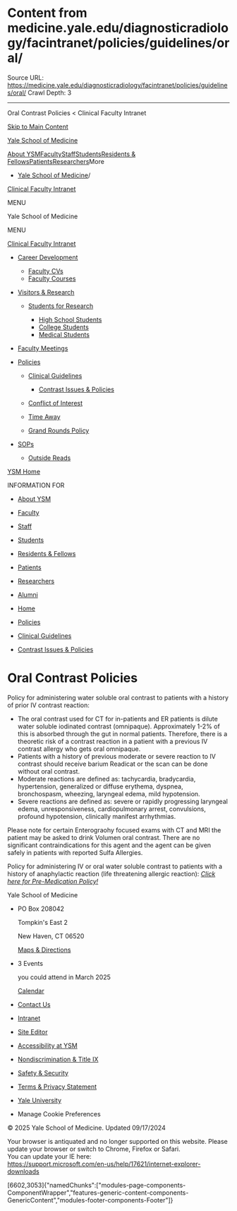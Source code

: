 # Content from medicine.yale.edu/diagnosticradiology/facintranet/policies/guidelines/oral/

Source URL: https://medicine.yale.edu/diagnosticradiology/facintranet/policies/guidelines/oral/
Crawl Depth: 3

---

Oral Contrast Policies < Clinical Faculty Intranet 










[Skip to Main Content](#page-container)

[Yale School of Medicine](/)

[About YSM](/ysm/about/)[Faculty](/ysm/faculty/)[Staff](/ysm/myysm/)[Students](/ysm/edu/)[Residents & Fellows](/ysm/edu/residency-fellowships/)[Patients](https://yalemedicine.org)[Researchers](/ysm/research/)More

* [Yale School of Medicine](/)/

[Clinical Faculty Intranet](/diagnosticradiology/facintranet) 

MENU

Yale School of Medicine

MENU

[Clinical Faculty Intranet](/diagnosticradiology/facintranet)

* [Career Development](/diagnosticradiology/facintranet/development)

  + [Faculty CVs](/diagnosticradiology/facintranet/development/cv)
  + [Faculty Courses](/diagnosticradiology/facintranet/development/courses)
* [Visitors & Research](/diagnosticradiology/facintranet/volunteers)

  + [Students for Research](/diagnosticradiology/facintranet/volunteers/studentsforresearch)

    - [High School Students](/diagnosticradiology/facintranet/volunteers/studentsforresearch/highschoolstudents)
    - [College Students](/diagnosticradiology/facintranet/volunteers/studentsforresearch/collegestundentsresearch)
    - [Medical Students](/diagnosticradiology/facintranet/volunteers/studentsforresearch/medstudentsforresearch)

* [Faculty Meetings](/diagnosticradiology/facintranet/meetings)

* [Policies](/diagnosticradiology/facintranet/policies)

  + [Clinical Guidelines](/diagnosticradiology/facintranet/policies/guidelines)

    - [Contrast Issues & Policies](/diagnosticradiology/facintranet/policies/guidelines/contrast)
  + [Conflict of Interest](/diagnosticradiology/facintranet/policies/coi)
  + [Time Away](/diagnosticradiology/facintranet/policies/timeaway)
  + [Grand Rounds Policy](/diagnosticradiology/facintranet/policies/grandroundsexpenses)

* [SOPs](/diagnosticradiology/facintranet/sops)

  + [Outside Reads](/diagnosticradiology/facintranet/sops/outsidereads)

[YSM Home](/ysm)

INFORMATION FOR

* [About YSM](/ysm/about/)
* [Faculty](/ysm/faculty/)
* [Staff](/ysm/myysm/)
* [Students](/ysm/edu/)
* [Residents & Fellows](/ysm/edu/residency-fellowships/)
* [Patients](https://yalemedicine.org)
* [Researchers](/ysm/research/)
* [Alumni](/ysm/alumni/)

* [Home](/diagnosticradiology/facintranet)
* [Policies](/diagnosticradiology/facintranet/policies)
* [Clinical Guidelines](/diagnosticradiology/facintranet/policies/guidelines)

* [Contrast Issues & Policies](/diagnosticradiology/facintranet/policies/guidelines/contrast)

# Oral Contrast Policies

Policy for administering water soluble oral contrast to patients with a history of prior IV contrast reaction:

* The oral contrast used for CT for in-patients and ER patients is dilute water soluble iodinated contrast (omnipaque). Approximately 1-2% of this is absorbed through the gut in normal patients. Therefore, there is a theoretic risk of a contrast reaction in a patient with a previous IV contrast allergy who gets oral omnipaque.
* Patients with a history of previous moderate or severe reaction to IV contrast should receive barium Readicat or the scan can be done without oral contrast.
* Moderate reactions are defined as: tachycardia, bradycardia, hypertension, generalized or diffuse erythema, dyspnea, bronchospasm, wheezing, laryngeal edema, mild hypotension.
* Severe reactions are defined as: severe or rapidly progressing laryngeal edema, unresponsiveness, cardiopulmonary arrest, convulsions, profound hypotension, clinically manifest arrhythmias.

Please note for certain Enterograohy focused exams with CT and MRI the patient may be asked to drink Volumen oral contrast. There are no significant contraindications for this agent and the agent can be given safely in patients with reported Sulfa Allergies.

Policy for administering IV or oral water soluble contrast to patients with a history of anaphylactic reaction (life threatening allergic reaction): [*Click here for Pre-Medication Policy!*](https://medicine.yale.edu/diagnosticradiology/patientcare/policies/premedication/)

Yale School of Medicine

* PO Box 208042

  Tompkin's East 2

  New Haven, CT 06520

  [Maps & Directions](https://medicine.yale.edu/maps/)
* 3 Events

  you could attend in March 2025

  [Calendar](https://medicine.yale.edu/calendar/)
* [Contact Us](/bioimaging/contact/)

* [Intranet](/intranet)
* [Site Editor](mailto:ysm.editor@yale.edu)
* [Accessibility at YSM](/accessibility/)
* [Nondiscrimination & Title IX](/myysm/personal-resources/diversity-equity-inclusion/)
* [Safety & Security](/myysm/personal-resources/safety-security-resources/)
* [Terms & Privacy Statement](/ysm/privacy)
* [Yale University](https://yale.edu)
* Manage Cookie Preferences

© 2025 Yale School of Medicine. Updated 09/17/2024

Your browser is antiquated and no longer supported on this website. Please update your browser or switch to Chrome, Firefox or Safari.   
You can update your IE here:   
<https://support.microsoft.com/en-us/help/17621/internet-explorer-downloads>


[6602,3053]{"namedChunks":["modules-page-components-ComponentWrapper","features-generic-content-components-GenericContent","modules-footer-components-Footer"]}